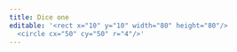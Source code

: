 ```yaml
---
title: Dice one
editable: '<rect x="10" y="10" width="80" height="80"/>
  <circle cx="50" cy="50" r="4"/>'
---
```

